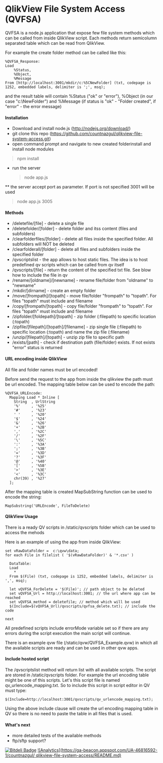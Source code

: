 QlikView File System Access (QVFSA)
=====================
QVFSA is a node.js application that expose few file system methods which can be called from inside QlikView script. Each methods return semicolumn separated table which can be read from QlikView.

For example the create folder method can be called like this:

    %QVFSA_Response:
	Load 
		%Status, 
     	%Object, 
    	%Message
	From [http://localhost:3001/mkdir/c:%5CNewFolder] (txt, codepage is 1252, embedded labels, delimiter is ';', msq);

and the result table will contain %Status ("ok" or "error"), %Object (in our case "c:\NewFolder") and  %Message (if status is "ok" - "Folder created", if "error" - the error message)

#### Installation

  - Download and install node.js (http://nodejs.org/download/)
  - git clone this repo (https://github.com/countnazgul/qlikview-file-system-access.git)
  - open command prompt and navigate to new created folderinstall and install node modules 
  
  > npm install

  - run the server

    > node app.js

  ** the server accept port as parameter. If port is not specified 3001 will be used
  > node app.js 3005

#### Methods
* /deletefile/[file] - delete a single file
* /deletefolder/[folder] - delete folder and itss content (files and subfolders)
* /clearfolderfiles/[folder] - delete all files inside the specified folder. All subfolders will NOT be deleted
* /clearfolderall/[folder] - delete all files and subfolders inside the specified folder
* /qvscriptslist - the app allows to host static files. The idea is to host predefined qv scripts which can be called from qv itself
* /qvscripts/[file] - return the content of the specified txt file. See blow how to include the file in qv  
* /rename/[oldname]/[newname] - rename file/folder from "oldname" to "newname"
* /mkdir/[dirname] - create an empty folder
* /move/[frompath]/[topath] - move file/folder "frompath" to "topath". For files "topath" must include and filename
* /copy/[frompath/[topath] - copy file/folder "frompath" to "topath". For files "topath" must include and filename
* /zipfolder/[foldepath]/[topath] - zip folder (:filepath) to specific location (:topath)
* /zipfile/[filepath]/[topath]/[filename] - zip single file (:filepath) to specific location (:topath) and name the zip file (:filename)
* /unzip/[filepath]/[topath] - unzip zip file to specific path
* /exists/[path] - check if destination path (file/folder) exists. If not exists "error" status is returned

#### URL encoding inside QlikView

All file and folder names must be url encoded!

Before send the request to the app from inside the qlikview the path must be url encoded. The mapping table below can be used to encode the path:

    %QVFSA_URLEncode:
      Mapping Load * Inline [
        String  , UrlString
        '%'     , '%25'
        '#'     , '%23' 
        ' '     , '%20' 
        '$'     , '%24' 
        '&'     , '%26' 
        '+'     , '%2B' 
        ','     , '%2C' 
        '/'     , '%2F' 
        '\'     , '%5C' 
        ':'     , '%3A' 
        ';'     , '%3B' 
        '='     , '%3D' 
        '?'     , '%3F' 
        '@'     , '%40' 
        '['     , '%5B' 
        '>'     , '%3E' 
        '<'     , '%3C' 
        chr(39) , '%27' 
      ];

After the mapping table is created MapSubString function can be used to encode the string: 

    MapSubstring('URLEncode', FileToDelete)

#### QlikView Usage
There is a ready QV scripts in /static/qvscripts folder which can be used to access the mehods

Here is an example of using the app from inside QlikView:
    
    set vRawDataFolder =  c:\qvw\data;
    for each File in filelist ( '$(vRawDataFolder)' & '*.csv' )
    
	  DataTable:
	  Load 
		*
	  From $(File) (txt, codepage is 1252, embedded labels, delimiter is ',', msq);

      let vQVFSA_ForDelete = '$(File)'; // path object to be deleted
      set vQVFSA_Url = http://localhost:3001; // the url where app can be reached
      set vQVFSA_method = deletefile; // method which will be used
      $(Include=$(vQVFSA_Url)/qvscripts/qvfsa_delete.txt); // include the code

    next

All predefined scripts include errorMode variable set so if there are any errors during the script execution the main script will continue.

There is an example qvw file (/static/qvw/QVFSA_Example.qvw) in which all the available scripts are ready and can be used in other qvw apps.

#### Include hosted script
The /qvscriptslist method will return list with all available scripts. The script are stored in /static/qvscripts folder. For example the url encoding table might be one of this scripts. Let's this script file is named qv_urlencode_mapping.txt. So to include this script in script editor in QV must type:

    $(Include=http://localhost:3001/qvscripts/qv_urlencode_mapping.txt);

Using the above include clause will create the url encoding mapping table in QV so there is no need to paste the table in all files that is used.

#### What's next
  * more detailed tests of the available methods
  * ftp/sftp support?

[![Bitdeli Badge](https://d2weczhvl823v0.cloudfront.net/countnazgul/qlikview-file-system-access/trend.png)](https://bitdeli.com/free "Bitdeli Badge")
[![Analytics](https://ga-beacon.appspot.com/UA-46816592-1/countnazgul/ qlikview-file-system-access/README.md)](https://github.com/igrigorik/ga-beacon)

